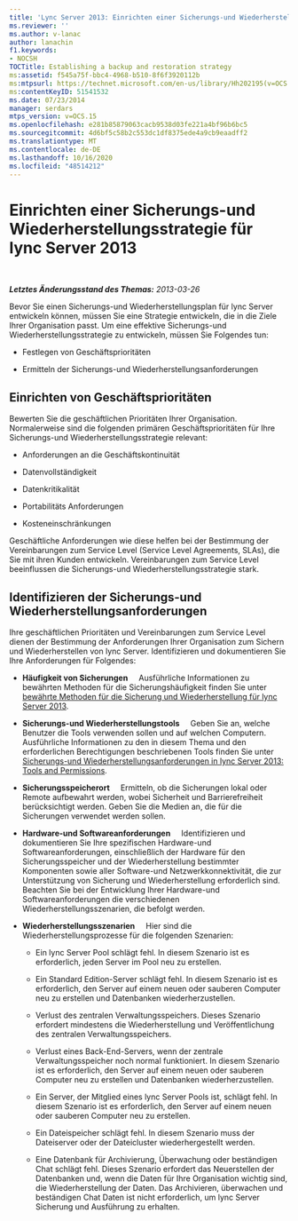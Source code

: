 ```yaml
---
title: 'Lync Server 2013: Einrichten einer Sicherungs-und Wiederherstellungsstrategie'
ms.reviewer: ''
ms.author: v-lanac
author: lanachin
f1.keywords:
- NOCSH
TOCTitle: Establishing a backup and restoration strategy
ms:assetid: f545a75f-bbc4-4968-b510-8f6f3920112b
ms:mtpsurl: https://technet.microsoft.com/en-us/library/Hh202195(v=OCS.15)
ms:contentKeyID: 51541532
ms.date: 07/23/2014
manager: serdars
mtps_version: v=OCS.15
ms.openlocfilehash: e281b85879063cacb9538d03fe221a4bf96b6bc5
ms.sourcegitcommit: 4d6bf5c58b2c553dc1df8375ede4a9cb9eaadff2
ms.translationtype: MT
ms.contentlocale: de-DE
ms.lasthandoff: 10/16/2020
ms.locfileid: "48514212"
---
```

# <a name="establishing-a-backup-and-restoration-strategy-for-lync-server-2013"></a>Einrichten einer Sicherungs-und Wiederherstellungsstrategie für lync Server 2013

<div data-xmlns="http://www.w3.org/1999/xhtml">

<div class="topic" data-xmlns="http://www.w3.org/1999/xhtml" data-msxsl="urn:schemas-microsoft-com:xslt" data-cs="https://msdn.microsoft.com/">

<div data-asp="https://msdn2.microsoft.com/asp">



</div>

<div id="mainSection">

<div id="mainBody">

<span> </span>

_**Letztes Änderungsstand des Themas:** 2013-03-26_

Bevor Sie einen Sicherungs-und Wiederherstellungsplan für lync Server entwickeln können, müssen Sie eine Strategie entwickeln, die in die Ziele Ihrer Organisation passt. Um eine effektive Sicherungs-und Wiederherstellungsstrategie zu entwickeln, müssen Sie Folgendes tun:

  - Festlegen von Geschäftsprioritäten

  - Ermitteln der Sicherungs-und Wiederherstellungsanforderungen

<div>

## <a name="establishing-business-priorities"></a>Einrichten von Geschäftsprioritäten

Bewerten Sie die geschäftlichen Prioritäten Ihrer Organisation. Normalerweise sind die folgenden primären Geschäftsprioritäten für Ihre Sicherungs-und Wiederherstellungsstrategie relevant:

  - Anforderungen an die Geschäftskontinuität

  - Datenvollständigkeit

  - Datenkritikalität

  - Portabilitäts Anforderungen

  - Kosteneinschränkungen

Geschäftliche Anforderungen wie diese helfen bei der Bestimmung der Vereinbarungen zum Service Level (Service Level Agreements, SLAs), die Sie mit ihren Kunden entwickeln. Vereinbarungen zum Service Level beeinflussen die Sicherungs-und Wiederherstellungsstrategie stark.

</div>

<div>

## <a name="identifying-backup-and-restoration-requirements"></a>Identifizieren der Sicherungs-und Wiederherstellungsanforderungen

Ihre geschäftlichen Prioritäten und Vereinbarungen zum Service Level dienen der Bestimmung der Anforderungen Ihrer Organisation zum Sichern und Wiederherstellen von lync Server. Identifizieren und dokumentieren Sie Ihre Anforderungen für Folgendes:

  - **Häufigkeit von Sicherungen**     Ausführliche Informationen zu bewährten Methoden für die Sicherungshäufigkeit finden Sie unter [bewährte Methoden für die Sicherung und Wiederherstellung für lync Server 2013](lync-server-2013-best-practices-for-backup-and-restoration.md).

  - **Sicherungs-und Wiederherstellungstools**     Geben Sie an, welche Benutzer die Tools verwenden sollen und auf welchen Computern. Ausführliche Informationen zu den in diesem Thema und den erforderlichen Berechtigungen beschriebenen Tools finden Sie unter [Sicherungs-und Wiederherstellungsanforderungen in lync Server 2013: Tools and Permissions](lync-server-2013-backup-and-restoration-requirements-tools-and-permissions.md).

  - **Sicherungsspeicherort**     Ermitteln, ob die Sicherungen lokal oder Remote aufbewahrt werden, wobei Sicherheit und Barrierefreiheit berücksichtigt werden. Geben Sie die Medien an, die für die Sicherungen verwendet werden sollen.

  - **Hardware-und Softwareanforderungen**     Identifizieren und dokumentieren Sie Ihre spezifischen Hardware-und Softwareanforderungen, einschließlich der Hardware für den Sicherungsspeicher und der Wiederherstellung bestimmter Komponenten sowie aller Software-und Netzwerkkonnektivität, die zur Unterstützung von Sicherung und Wiederherstellung erforderlich sind. Beachten Sie bei der Entwicklung Ihrer Hardware-und Softwareanforderungen die verschiedenen Wiederherstellungsszenarien, die befolgt werden.

  - **Wiederherstellungsszenarien**     Hier sind die Wiederherstellungsprozesse für die folgenden Szenarien:
    
      - Ein lync Server Pool schlägt fehl. In diesem Szenario ist es erforderlich, jeden Server im Pool neu zu erstellen.
    
      - Ein Standard Edition-Server schlägt fehl. In diesem Szenario ist es erforderlich, den Server auf einem neuen oder sauberen Computer neu zu erstellen und Datenbanken wiederherzustellen.
    
      - Verlust des zentralen Verwaltungsspeichers. Dieses Szenario erfordert mindestens die Wiederherstellung und Veröffentlichung des zentralen Verwaltungsspeichers.
    
      - Verlust eines Back-End-Servers, wenn der zentrale Verwaltungsspeicher noch normal funktioniert. In diesem Szenario ist es erforderlich, den Server auf einem neuen oder sauberen Computer neu zu erstellen und Datenbanken wiederherzustellen.
    
      - Ein Server, der Mitglied eines lync Server Pools ist, schlägt fehl. In diesem Szenario ist es erforderlich, den Server auf einem neuen oder sauberen Computer neu zu erstellen.
    
      - Ein Dateispeicher schlägt fehl. In diesem Szenario muss der Dateiserver oder der Dateicluster wiederhergestellt werden.
    
      - Eine Datenbank für Archivierung, Überwachung oder beständigen Chat schlägt fehl. Dieses Szenario erfordert das Neuerstellen der Datenbanken und, wenn die Daten für Ihre Organisation wichtig sind, die Wiederherstellung der Daten. Das Archivieren, überwachen und beständigen Chat Daten ist nicht erforderlich, um lync Server Sicherung und Ausführung zu erhalten.

</div>

</div>

<span> </span>

</div>

</div>

</div>

